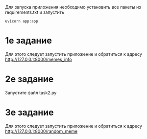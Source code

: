 Для запуска приложения необходимо установить все пакеты из requirements.txt и запустить
    
    uvicorn app:app

# 1е задание #
Для этого следует запустить приложение и обратиться к адресу
    http://127.0.0.1:8000/memes_info
# 2е задание #
Запустите файл task2.py
# 3е задание #
Для этого следует запустить приложение и обратиться к адресу
    http://127.0.0.1:8000/random_meme